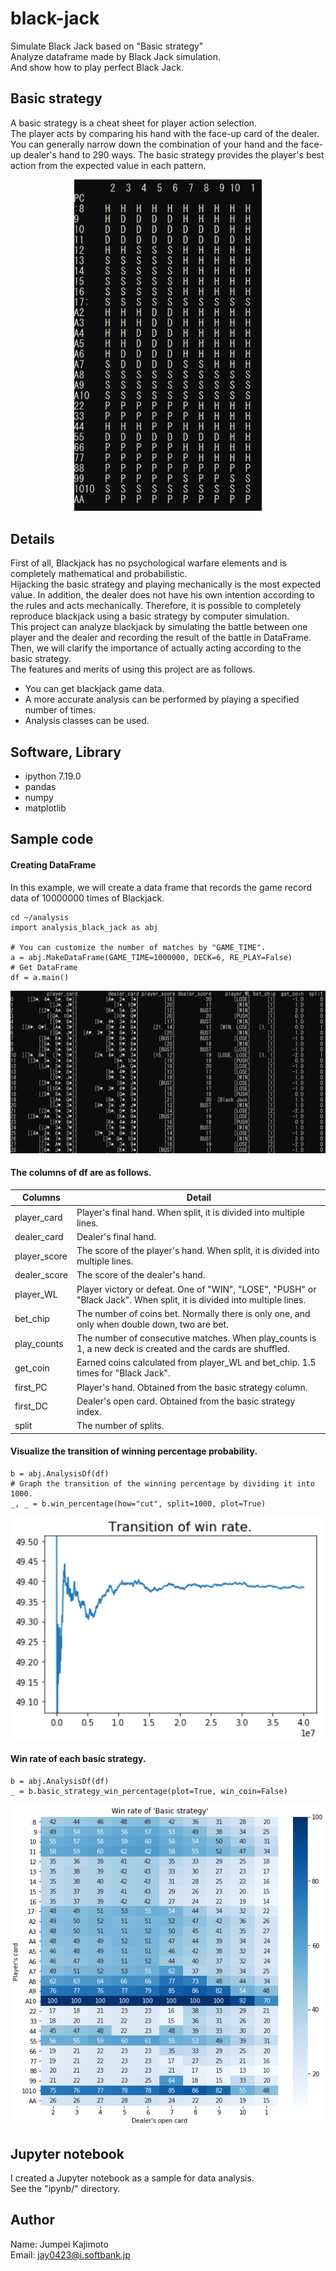 # black-jack
Simulate Black Jack based on "Basic strategy"  
Analyze dataframe made by Black Jack simulation.  
And show how to play perfect Black Jack.

## Basic strategy
A basic strategy is a cheat sheet for player action selection.  
The player acts by comparing his hand with the face-up card of the dealer. You can generally narrow down the combination of your hand and the face-up dealer's hand to 290 ways. The basic strategy provides the player's best action from the expected value in each pattern.  

<div align="center">
<img src="./img/basic_strategy.PNG" width=300>
</div>

## Details
First of all, Blackjack has no psychological warfare elements and is completely mathematical and probabilistic.  
Hijacking the basic strategy and playing mechanically is the most expected value. In addition, the dealer does not have his own intention according to the rules and acts mechanically. Therefore, it is possible to completely reproduce blackjack using a basic strategy by computer simulation.  
This project can analyze blackjack by simulating the battle between one player and the dealer and recording the result of the battle in DataFrame. Then, we will clarify the importance of actually acting according to the basic strategy.  
The features and merits of using this project are as follows.  
- You can get blackjack game data.
- A more accurate analysis can be performed by playing a specified number of times.
- Analysis classes can be used.

## Software, Library
- ipython 7.19.0
- pandas
- numpy
- matplotlib

## Sample code
#### Creating DataFrame
In this example, we will create a data frame that records the game record data of 10000000 times of Blackjack.

```
cd ~/analysis
import analysis_black_jack as abj

# You can customize the number of matches by "GAME_TIME".
a = abj.MakeDataFrame(GAME_TIME=1000000, DECK=6, RE_PLAY=False)
# Get DataFrame
df = a.main()
```

<div align="center">
<img src="./img/df.PNG">
</div>

#### The columns of df are as follows.

|  Columns  |  Detail |
| ---- | ---- |
|  player_card  |  Player's final hand. When split, it is divided into multiple lines.  |
|  dealer_card  |  Dealer's final hand.  |
|  player_score  |  The score of the player's hand. When split, it is divided into multiple lines.  |
|  dealer_score  |  The score of the dealer's hand.   |
|  player_WL  |  Player victory or defeat. One of "WIN", "LOSE", "PUSH" or "Black Jack". When split, it is divided into multiple lines.  |
|  bet_chip  |  The number of coins bet. Normally there is only one, and only when double down, two are bet.  |
|  play_counts  |  The number of consecutive matches. When play_counts is 1, a new deck is created and the cards are shuffled.  |
|  get_coin  |  Earned coins calculated from player_WL and bet_chip. 1.5 times for "Black Jack".  |
|  first_PC  |  Player's hand. Obtained from the basic strategy column.  |
|  first_DC  |  Dealer's open card. Obtained from the basic strategy index.  |
|  split  |  The number of splits.  |

#### Visualize the transition of winning percentage probability.

```
b = abj.AnalysisDf(df)
# Graph the transition of the winning percentage by dividing it into 1000.
_, _ = b.win_percentage(how="cut", split=1000, plot=True)
```

<img src="./img/Transition_of_win_rate_40000000times.png">


#### Win rate of each basic strategy.

```
b = abj.AnalysisDf(df)
_ = b.basic_strategy_win_percentage(plot=True, win_coin=False)
```

<img src="./img/basic_strategy_win_percentage.PNG">

## Jupyter notebook
I created a Jupyter notebook as a sample for data analysis.  
See the "ipynb/" directory.

## Author
Name: Jumpei Kajimoto  
Email: jay0423@i.softbank.jp
